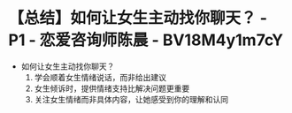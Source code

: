 # 【总结】如何让女生主动找你聊天？ - P1 - 恋爱咨询师陈晨 - BV18M4y1m7cY

-   如何让女生主动找你聊天？
    1.  学会顺着女生情绪说话，而非给出建议
    2.  女生倾诉时，提供情绪支持比解决问题更重要
    3.  关注女生情绪而非具体内容，让她感受到你的理解和认同
